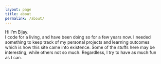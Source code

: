 ```yaml
---
layout: page
title: about 
permalink: /about/
---
```


<div>
Hi I'm Bijay.<br>
I code for a living, and have been doing so for a few years now. I needed something to keep track of my personal projects and learning outcomes which is how this site came into existence. Some of the stuffs here may be interesting, while others not so much. Regardless, I try to have as much fun as I can.
</div>          

